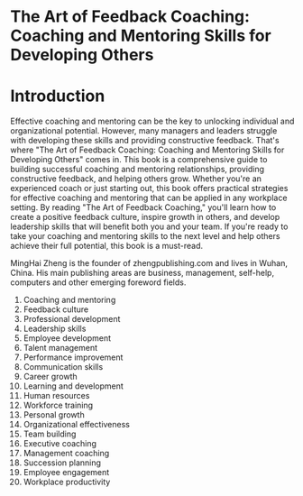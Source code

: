 # The Art of Feedback Coaching: Coaching and Mentoring Skills for Developing Others

# Introduction

Effective coaching and mentoring can be the key to unlocking individual and organizational potential. However, many managers and leaders struggle with developing these skills and providing constructive feedback. That's where "The Art of Feedback Coaching: Coaching and Mentoring Skills for Developing Others" comes in. This book is a comprehensive guide to building successful coaching and mentoring relationships, providing constructive feedback, and helping others grow. Whether you're an experienced coach or just starting out, this book offers practical strategies for effective coaching and mentoring that can be applied in any workplace setting. By reading "The Art of Feedback Coaching," you'll learn how to create a positive feedback culture, inspire growth in others, and develop leadership skills that will benefit both you and your team. If you're ready to take your coaching and mentoring skills to the next level and help others achieve their full potential, this book is a must-read.

MingHai Zheng is the founder of zhengpublishing.com and lives in Wuhan, China. His main publishing areas are business, management, self-help, computers and other emerging foreword fields.



1. Coaching and mentoring
2. Feedback culture
3. Professional development
4. Leadership skills
5. Employee development
6. Talent management
7. Performance improvement
8. Communication skills
9. Career growth
10. Learning and development
11. Human resources
12. Workforce training
13. Personal growth
14. Organizational effectiveness
15. Team building
16. Executive coaching
17. Management coaching
18. Succession planning
19. Employee engagement
20. Workplace productivity

